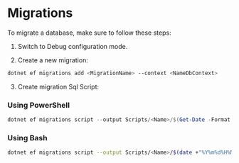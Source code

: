 # Migrations

To migrate a database, make sure to follow these steps:

1. Switch to Debug configuration mode.

2. Create a new migration:
```bash
dotnet ef migrations add <MigrationName> --context <NameDbContext>
```

3. Create migration Sql Script:

### Using PowerShell
```powershell
dotnet ef migrations script --output Scripts/<Name>/$(Get-Date -Format "yyyyMMddHHmmss")_migration.sql --context <NameDbContext> --idempotent
```

### Using Bash
```bash
dotnet ef migrations script --output Scripts/<Name>/$(date +"%Y%m%d%H%M%S")_migration.sql --context <NameDbContext> --idempotent
```